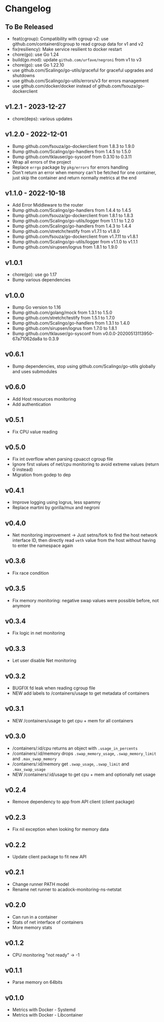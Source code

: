 # Changelog

## To Be Released

* feat(cgroup): Compatibility with cgroup v2: use github.com/containerd/cgroup to read cgroup data for v1 and v2
* fix(resiliency): Make service resilient to docker restart
* chore(go): use Go 1.24
* build(go.mod): update `github.com/urfave/negroni` from v1 to v3
* chore(go): use Go 1.22.10
* use github.com/Scalingo/go-utils/graceful for graceful upgrades and shutdowns
* use github.com/Scalingo/go-utils/errors/v3 for errors management
* use github.com/docker/docker instead of github.com/fsouza/go-dockerclient

## v1.2.1 - 2023-12-27

* chore(deps): various updates

## v1.2.0 - 2022-12-01

* Bump github.com/fsouza/go-dockerclient from 1.8.3 to 1.9.0
* Bump github.com/Scalingo/go-handlers from 1.4.5 to 1.5.0
* Bump github.com/tklauser/go-sysconf from 0.3.10 to 0.3.11
* Wrap all errors of the project
* Replace `errgo` package by `pkg/errors` for errors handling
* Don't return an error when memory can't be fetched for one container,
  just skip the container and return normally metrics at the end

## v1.1.0 - 2022-10-18

* Add Error Middleware to the router
* Bump github.com/Scalingo/go-handlers from 1.4.4 to 1.4.5
* Bump github.com/fsouza/go-dockerclient from 1.8.1 to 1.8.3
* Bump github.com/Scalingo/go-utils/logger from 1.1.1 to 1.2.0
* Bump github.com/Scalingo/go-handlers from 1.4.3 to 1.4.4
* Bump github.com/stretchr/testify from v1.7.1 to v1.8.0
* Bump github.com/fsouza/go-dockerclient from v1.7.11 to v1.8.1
* Bump github.com/Scalingo/go-utils/logger from v1.1.0 to v1.1.1
* Bump github.com/sirupsen/logrus from 1.8.1 to 1.9.0

## v1.0.1

* chore(go): use go 1.17
* Bump various dependencies

## v1.0.0

* Bump Go version to 1.16
* Bump github.com/golang/mock from 1.3.1 to 1.5.0
* Bump github.com/stretchr/testify from 1.5.1 to 1.7.0
* Bump github.com/Scalingo/go-handlers from 1.3.1 to 1.4.0
* Bump github.com/sirupsen/logrus from 1.7.0 to 1.8.1
* Bump github.com/tklauser/go-sysconf from v0.0.0-20200513113950-67a71062da8a to 0.3.9

## v0.6.1

* Bump dependencies, stop using github.com/Scalingo/go-utils globally and uses submodules

## v0.6.0

* Add Host resources monitoring
* Add authentication

## v0.5.1

* Fix CPU value reading

## v0.5.0

* Fix int overflow when parsing cpuacct cgroup file
* Ignore first values of net/cpu monitoring to avoid extreme values (return 0 instead)
* Migration from godep to dep

## v0.4.1

* Improve logging using logrus, less spammy
* Replace martini by gorilla/mux and negroni

## v0.4.0

* Net monitoring improvement
  -> Just setns/fork to find the host network interface ID, then directly
     read `veth` value from the host without having to enter the namespace
     again

## v0.3.6

* Fix race condition

## v0.3.5

* Fix memory monitoring: negative swap values were possible before, not anymore

## v0.3.4

* Fix logic in net monitoring

## v0.3.3

* Let user disable Net monitoring

## v0.3.2

* BUGFIX fd leak when reading cgroup file
* NEW add labels to /containers/usage to get metadata of containers

## v0.3.1

* NEW /containers/usage to get cpu + mem for all containers

## v0.3.0

* /containers/:id/cpu returns an object with `.usage_in_percents`
* /containers/:id/memory drops `.swap_memory_usage`, `.swap_memory_limit` and `.max_swap_memory`
* /containers/:id/memory get `.swap_usage`, `.swap_limit` and `.max_swap_usage`
* NEW /containers/:id/usage to get cpu + mem and optionally net usage

## v0.2.4

* Remove dependency to app from API client (client package)

## v0.2.3

* Fix nil exception when looking for memory data

## v0.2.2

* Update client package to fit new API

## v0.2.1

* Change runner PATH model
* Rename net runner to acadock-monitoring-ns-netstat

## v0.2.0

* Can run in a container
* Stats of net interface of containers
* More memory stats

## v0.1.2

* CPU monitoring "not ready" -> -1

## v0.1.1

* Parse memory on 64bits

## v0.1.0

* Metrics with Docker - Systemd
* Metrics with Docker - Libcontainer
